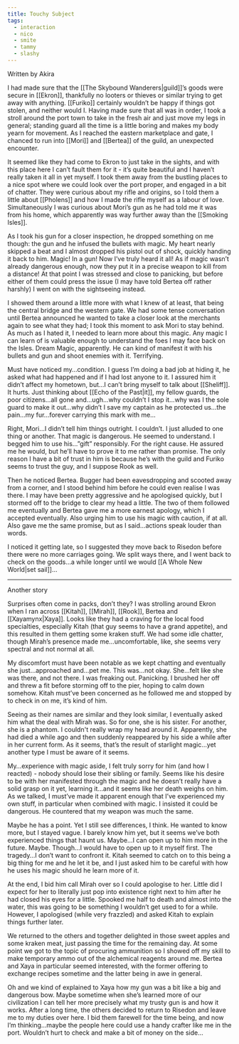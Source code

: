 ```yaml
---
title: Touchy Subject
tags:
  - interaction
  - nico
  - smite
  - tammy
  - slashy
---
```


<p class="akira">Written by Akira</p>

I had made sure that the [[The Skybound Wanderers|guild]]’s goods were secure in [[Ekron]], thankfully no looters or thieves or similar trying to get away with anything. [[Furiko]] certainly wouldn’t be happy if things got stolen, and neither would I. Having made sure that all was in order, I took a stroll around the port town to take in the fresh air and just move my legs in general; standing guard all the time is a little boring and makes my body yearn for movement. As I reached the eastern marketplace and gate, I chanced to run into [[Mori]] and [[Bertea]] of the guild, an unexpected encounter.

It seemed like they had come to Ekron to just take in the sights, and with this place here I can’t fault them for it - it’s quite beautiful and I haven’t really taken it all in yet myself. I took them away from the bustling places to a nice spot where we could look over the port proper, and engaged in a bit of chatter. They were curious about my rifle and origins, so I told them a little about [[Pholens]] and how I made the rifle myself as a labour of love. Simultaneously I was curious about Mori’s gun as he had told me it was from his home, which apparently was way further away than the [[Smoking Isles]].

As I took his gun for a closer inspection, he dropped something on me though: the gun and he infused the bullets with magic. My heart nearly skipped a beat and I almost dropped his pistol out of shock, quickly handing it back to him. Magic! In a gun! Now I’ve truly heard it all! As if magic wasn’t already dangerous enough, now they put it in a precise weapon to kill from a distance! At that point I was stressed and close to panicking, but before either of them could press the issue (I may have told Bertea off rather harshly) I went on with the sightseeing instead.

I showed them around a little more with what I knew of at least, that being the central bridge and the western gate. We had some tense conversation until Bertea announced he wanted to take a closer look at the merchants again to see what they had; I took this moment to ask Mori to stay behind. As much as I hated it, I needed to learn more about this magic. Any magic I can learn of is valuable enough to understand the foes I may face back on the Isles. Dream Magic, apparently. He can kind of manifest it with his bullets and gun and shoot enemies with it. Terrifying.

Must have noticed my…condition. I guess I’m doing a bad job at hiding it, he asked what had happened and if I had lost anyone to it. I assured him it didn’t affect my hometown, but…I can’t bring myself to talk about [[Sheliff]]. It hurts. Just thinking about [[Echo of the Past|it]], my fellow guards, the poor citizens…all gone and…ugh…why couldn’t I stop it…why was I the sole guard to make it out…why didn’t I save my captain as he protected us…the pain…my fur…forever carrying this mark with me…

Right, Mori…I didn’t tell him things outright. I couldn’t. I just alluded to one thing or another. That magic is dangerous. He seemed to understand. I begged him to use his…”gift” responsibly. For the right cause. He assured me he would, but he’ll have to prove it to me rather than promise. The only reason I have a bit of trust in him is because he’s with the guild and Furiko seems to trust the guy, and I suppose Rook as well.

Then he noticed Bertea. Bugger had been eavesdropping and scooted away from a corner, and I stood behind him before he could even realise I was there. I may have been pretty aggressive and he apologised quickly, but I stormed off to the bridge to clear my head a little. The two of them followed me eventually and Bertea gave me a more earnest apology, which I accepted eventually. Also urging him to use his magic with caution, if at all. Also gave me the same promise, but as I said…actions speak louder than words. 

I noticed it getting late, so I suggested they move back to Risedon before there were no more carriages going. We split ways there, and I went back to check on the goods…a while longer until we would [[A Whole New World|set sail]]…

---
<p class="akira">Another story</p>

Surprises often come in packs, don’t they? I was strolling around Ekron when I ran across [[Kitah]], [[Mirah]], [[Rook]], Bertea and [[Xayamynx|Xaya]]. Looks like they had a craving for the local food specialties, especially Kitah (that guy seems to have a grand appetite), and this resulted in them getting some kraken stuff. We had some idle chatter, though Mirah’s presence made me…uncomfortable, like, she seems very spectral and not normal at all.

My discomfort must have been notable as we kept chatting and eventually she just…approached and…pet me. This was…not okay. She…felt like she was there, and not there. I was freaking out. Panicking. I brushed her off and threw a fit before storming off to the pier, hoping to calm down somehow. Kitah must’ve been concerned as he followed me and stopped by to check in on me, it’s kind of him.

Seeing as their names are similar and they look similar, I eventually asked him what the deal with Mirah was. So for one, she is his sister. For another, she is a phantom. I couldn't really wrap my head around it. Apparently, she had died a while ago and then suddenly reappeared by his side a while after in her current form. As it seems, that’s the result of starlight magic…yet another type I must be aware of it seems.

My…experience with magic aside, I felt truly sorry for him (and how I reacted) - nobody should lose their sibling or family. Seems like his desire to be with her manifested through the magic and he doesn’t really have a solid grasp on it yet, learning it…and it seems like her death weighs on him. As we talked, I must’ve made it apparent enough that I’ve experienced my own stuff, in particular when combined with magic. I insisted it could be dangerous. He countered that my weapon was much the same.

Maybe he has a point. Yet I still see differences, I think. He wanted to know more, but I stayed vague. I barely know him yet, but it seems we’ve both experienced things that haunt us. Maybe…I can open up to him more in the future. Maybe. Though…I would have to open up to it myself first. The tragedy…I don’t want to confront it. Kitah seemed to catch on to this being a big thing for me and he let it be, and I just asked him to be careful with how he uses his magic should he learn more of it.

At the end, I bid him call Mirah over so I could apologise to her. Little did I expect for her to literally just pop into existence right next to him after he had closed his eyes for a little. Spooked me half to death and almost into the water, this was going to be something I wouldn’t get used to for a while. However, I apologised (while very frazzled) and asked Kitah to explain things further later.

We returned to the others and together delighted in those sweet apples and some kraken meat, just passing the time for the remaining day. At some point we got to the topic of procuring ammunition so I showed off my skill to make temporary ammo out of the alchemical reagents around me. Bertea and Xaya in particular seemed interested, with the former offering to exchange recipes sometime and the latter being in awe in general.

Oh and we kind of explained to Xaya how my gun was a bit like a big and dangerous bow. Maybe sometime when she’s learned more of our civilization I can tell her more precisely what my trusty gun is and how it works. After a long time, the others decided to return to Risedon and leave me to my duties over here. I bid them farewell for the time being, and now I’m thinking…maybe the people here could use a handy crafter like me in the port. Wouldn’t hurt to check and make a bit of money on the side…